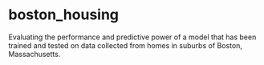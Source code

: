 # boston_housing
Evaluating the performance and predictive power of a model that has been trained and tested on data collected from homes in suburbs of Boston, Massachusetts.
